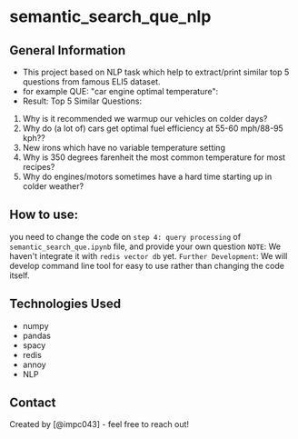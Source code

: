 # semantic_search_que_nlp

## General Information
- This project based on NLP task which help to extract/print similar top 5 questions from famous ELI5 dataset. 
- for example QUE: "car engine optimal temperature":
- Result:
Top 5 Similar Questions:
1. Why is it recommended we warmup our vehicles on colder days?
2. Why do (a lot of) cars get optimal fuel efficiency at 55-60 mph/88-95 kph??
3. New irons which have no variable temperature setting
4. Why is 350 degrees farenheit the most common temperature for most recipes?
5. Why do engines/motors sometimes have a hard time starting up in colder weather?

## How to use:
you need to change the code on ``step 4: query processing`` of `semantic_search_que.ipynb` file, and provide your own question
``NOTE``: We haven't integrate it with ``redis vector db`` yet.
``Further Development``: We will develop command line tool for easy to use rather than changing the code itself. 
## Technologies Used
- numpy 
- pandas 
- spacy
- redis
- annoy
- NLP


## Contact
Created by [@impc043] - feel free to reach out!
